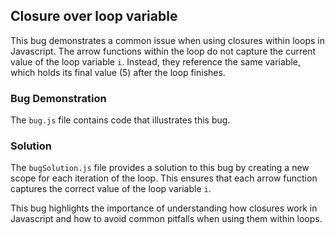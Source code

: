 ## Closure over loop variable

This bug demonstrates a common issue when using closures within loops in Javascript. The arrow functions within the loop do not capture the current value of the loop variable `i`. Instead, they reference the same variable, which holds its final value (5) after the loop finishes.

### Bug Demonstration

The `bug.js` file contains code that illustrates this bug.

### Solution

The `bugSolution.js` file provides a solution to this bug by creating a new scope for each iteration of the loop. This ensures that each arrow function captures the correct value of the loop variable `i`.

This bug highlights the importance of understanding how closures work in Javascript and how to avoid common pitfalls when using them within loops.